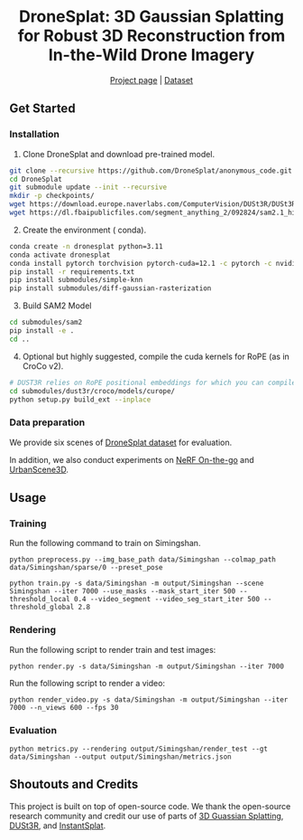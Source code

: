 <p align="center">
  <h1 align="center">DroneSplat: 3D Gaussian Splatting for Robust 3D Reconstruction from In-the-Wild Drone Imagery</h1>
<p align="center">

<p align="center">
  <a href="https://dronesplat.github.io/">Project page</a> | 
  <a href="https://drive.google.com/drive/folders/1DWm-foUQC2QBsrr3QC6Tx8bDmWTfgAzu?usp=sharing">Dataset</a> 
</p>

## Get Started

### Installation
1. Clone DroneSplat and download pre-trained model.
```bash
git clone --recursive https://github.com/DroneSplat/anonymous_code.git
cd DroneSplat
git submodule update --init --recursive
mkdir -p checkpoints/
wget https://download.europe.naverlabs.com/ComputerVision/DUSt3R/DUSt3R_ViTLarge_BaseDecoder_512_dpt.pth -P checkpoints/
wget https://dl.fbaipublicfiles.com/segment_anything_2/092824/sam2.1_hiera_large.pt -P checkpoints/
```

2. Create the environment ( conda).
```bash
conda create -n dronesplat python=3.11
conda activate dronesplat
conda install pytorch torchvision pytorch-cuda=12.1 -c pytorch -c nvidia 
pip install -r requirements.txt
pip install submodules/simple-knn
pip install submodules/diff-gaussian-rasterization
```

3. Build SAM2 Model
```bash
cd submodules/sam2
pip install -e .
cd ..
```

4. Optional but highly suggested, compile the cuda kernels for RoPE (as in CroCo v2).
```bash
# DUST3R relies on RoPE positional embeddings for which you can compile some cuda kernels for faster runtime.
cd submodules/dust3r/croco/models/curope/
python setup.py build_ext --inplace
```

### Data preparation
We provide six scenes of [DroneSplat dataset](https://drive.google.com/drive/folders/1DWm-foUQC2QBsrr3QC6Tx8bDmWTfgAzu?usp=sharing) for evaluation.

In addition, we also conduct experiments on [NeRF On-the-go](https://github.com/cvg/nerf-on-the-go) and [UrbanScene3D](https://vcc.tech/UrbanScene3D).

## Usage

### Training
Run the following command to train on Simingshan.
```
python preprocess.py --img_base_path data/Simingshan --colmap_path data/Simingshan/sparse/0 --preset_pose
```
```
python train.py -s data/Simingshan -m output/Simingshan --scene Simingshan --iter 7000 --use_masks --mask_start_iter 500 --threshold_local 0.4 --video_segment --video_seg_start_iter 500 --threshold_global 2.8
```
### Rendering
Run the following script to render train and  test images:
```
python render.py -s data/Simingshan -m output/Simingshan --iter 7000
```
Run the following script to render a video:
```
python render_video.py -s data/Simingshan -m output/Simingshan --iter 7000 --n_views 600 --fps 30
```

### Evaluation
```
python metrics.py --rendering output/Simingshan/render_test --gt data/Simingshan --output output/Simingshan/metrics.json
```

## Shoutouts and Credits
This project is built on top of open-source code. We thank the open-source research community and credit our use of parts of [3D Guassian Splatting](https://github.com/graphdeco-inria/gaussian-splatting), [DUSt3R](https://github.com/naver/dust3r), and [InstantSplat](https://github.com/NVlabs/InstantSplat). 
